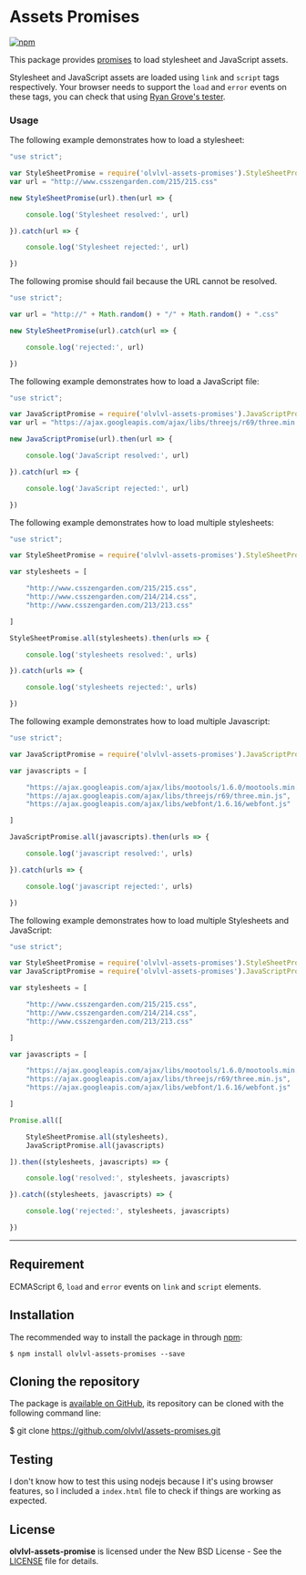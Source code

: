 # Assets Promises

[![npm](https://img.shields.io/npm/v/olvlvl-assets-promises.svg)](https://www.npmjs.com/package/olvlvl-assets-promises)

This package provides [promises](https://developer.mozilla.org/en/docs/Web/JavaScript/Reference/Global_Objects/Promise) to load stylesheet and JavaScript assets.

Stylesheet and JavaScript assets are loaded using `link` and `script` tags respectively. Your
browser needs to support the `load` and `error` events on these tags, you can check that using
[Ryan Grove's tester](https://pie.gd/test/script-link-events/).

### Usage

The following example demonstrates how to load a stylesheet:

```javascript
"use strict";

var StyleSheetPromise = require('olvlvl-assets-promises').StyleSheetPromise
var url = "http://www.csszengarden.com/215/215.css"

new StyleSheetPromise(url).then(url => {

	console.log('Stylesheet resolved:', url)

}).catch(url => {

	console.log('Stylesheet rejected:', url)

})
```

The following promise should fail because the URL cannot be resolved.

```javascript
"use strict";

var url = "http://" + Math.random() + "/" + Math.random() + ".css"

new StyleSheetPromise(url).catch(url => {

	console.log('rejected:', url)

})
```

The following example demonstrates how to load a JavaScript file:

```javascript
"use strict";

var JavaScriptPromise = require('olvlvl-assets-promises').JavaScriptPromise
var url = "https://ajax.googleapis.com/ajax/libs/threejs/r69/three.min.js"

new JavaScriptPromise(url).then(url => {

	console.log('JavaScript resolved:', url)

}).catch(url => {

	console.log('JavaScript rejected:', url)

})
```

The following example demonstrates how to load multiple stylesheets:

```javascript
"use strict";

var StyleSheetPromise = require('olvlvl-assets-promises').StyleSheetPromise

var stylesheets = [

	"http://www.csszengarden.com/215/215.css",
	"http://www.csszengarden.com/214/214.css",
	"http://www.csszengarden.com/213/213.css"

]

StyleSheetPromise.all(stylesheets).then(urls => {

	console.log('stylesheets resolved:', urls)

}).catch(urls => {

	console.log('stylesheets rejected:', urls)

})
```

The following example demonstrates how to load multiple Javascript:

```javascript
"use strict";

var JavaScriptPromise = require('olvlvl-assets-promises').JavaScriptPromise

var javascripts = [

	"https://ajax.googleapis.com/ajax/libs/mootools/1.6.0/mootools.min.js",
	"https://ajax.googleapis.com/ajax/libs/threejs/r69/three.min.js",
	"https://ajax.googleapis.com/ajax/libs/webfont/1.6.16/webfont.js"

]

JavaScriptPromise.all(javascripts).then(urls => {

	console.log('javascript resolved:', urls)

}).catch(urls => {

	console.log('javascript rejected:', urls)

})
```

The following example demonstrates how to load multiple Stylesheets and JavaScript:

```javascript
"use strict";

var StyleSheetPromise = require('olvlvl-assets-promises').StyleSheetPromise
var JavaScriptPromise = require('olvlvl-assets-promises').JavaScriptPromise

var stylesheets = [

	"http://www.csszengarden.com/215/215.css",
	"http://www.csszengarden.com/214/214.css",
	"http://www.csszengarden.com/213/213.css"

]

var javascripts = [

	"https://ajax.googleapis.com/ajax/libs/mootools/1.6.0/mootools.min.js",
	"https://ajax.googleapis.com/ajax/libs/threejs/r69/three.min.js",
	"https://ajax.googleapis.com/ajax/libs/webfont/1.6.16/webfont.js"

]

Promise.all([ 

	StyleSheetPromise.all(stylesheets), 
	JavaScriptPromise.all(javascripts)

]).then((stylesheets, javascripts) => {

	console.log('resolved:', stylesheets, javascripts)

}).catch((stylesheets, javascripts) => {

	console.log('rejected:', stylesheets, javascripts)

})
```





----------

## Requirement

ECMAScript 6, `load` and `error` events on `link` and `script` elements.





## Installation

The recommended way to install the package in through [npm](https://www.npmjs.com/):

```
$ npm install olvlvl-assets-promises --save
```





## Cloning the repository

The package is [available on GitHub](https://github.com/olvlvl/assets-promises), its repository can be cloned with the following command line:

$ git clone https://github.com/olvlvl/assets-promises.git






## Testing

I don't know how to test this using nodejs because I it's using browser features, so I included a `index.html` file to check if things are working as expected.





## License

**olvlvl-assets-promise** is licensed under the New BSD License - See the [LICENSE](LICENSE) file for details.